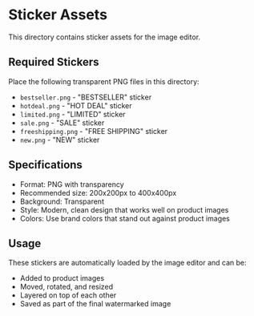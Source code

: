 # Sticker Assets

This directory contains sticker assets for the image editor.

## Required Stickers

Place the following transparent PNG files in this directory:

- `bestseller.png` - "BESTSELLER" sticker
- `hotdeal.png` - "HOT DEAL" sticker  
- `limited.png` - "LIMITED" sticker
- `sale.png` - "SALE" sticker
- `freeshipping.png` - "FREE SHIPPING" sticker
- `new.png` - "NEW" sticker

## Specifications

- Format: PNG with transparency
- Recommended size: 200x200px to 400x400px
- Background: Transparent
- Style: Modern, clean design that works well on product images
- Colors: Use brand colors that stand out against product images

## Usage

These stickers are automatically loaded by the image editor and can be:
- Added to product images
- Moved, rotated, and resized
- Layered on top of each other
- Saved as part of the final watermarked image
